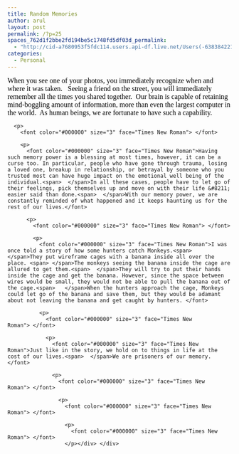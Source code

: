 ```yaml
---
title: Random Memories
author: arul
layout: post
permalink: /?p=25
spaces_762d1f2bbe2fd194be5c1748fd5df03d_permalink:
  - "http://cid-a7680953f5fdc114.users.api-df.live.net/Users(-6383842215583694572)/Blogs('A7680953F5FDC114!113')/Entries('A7680953F5FDC114!490')?authkey=NzXxYOsM*PI%24"
categories:
  - Personal
---
```

<div id="msgcns!A7680953F5FDC114!490" class="bvMsg">
  <div>
    <p>
      <font color="#000000" size="3" face="Times New Roman">When you see one of your photos, you immediately recognize when and where it was taken.<span>   </span>Seeing a friend on the street, you will immediately remember all the times you shared together.<span>  </span>Our brain is capable of retaining mind-boggling amount of information, more than even the largest computer in the world.<span>  </span>As human beings, we are fortunate to have such a capability.</font> 
      
      <p>
        <font color="#000000" size="3" face="Times New Roman"> </font> 
        
        <p>
          <font color="#000000" size="3" face="Times New Roman">Having such memory power is a blessing at most times, however, it can be a curse too. In particular, people who have gone through trauma, losing a loved one, breakup in relationship, or betrayal by someone who you trusted most can have huge impact on the emotional well being of the individual.<span>  </span>In all these cases, people have to let go of their feelings, pick themselves up and move on with their life &#8211; easier said than done.<span>  </span>With our memory power, we are constantly reminded of what happened and it keeps haunting us for the rest of our lives.</font> 
          
          <p>
            <font color="#000000" size="3" face="Times New Roman"> </font> 
            
            <p>
              <font color="#000000" size="3" face="Times New Roman">I was once told a story of how some hunters catch Monkeys.<span>  </span>They put wireframe cages with a banana inside all over the place. <span> </span>The monkeys seeing the banana inside the cage are allured to get them.<span>  </span>They will try to put their hands inside the cage and get the banana. However, since the space between wires would be small, they would not be able to pull the banana out of the cage.<span>   </span>When the hunters approach the cage, Monkeys could let go of the banana and save them, but they would be adamant about not leaving the banana and get caught by hunters. </font> 
              
              <p>
                <font color="#000000" size="3" face="Times New Roman"> </font> 
                
                <p>
                  <font color="#000000" size="3" face="Times New Roman">Just like in the story, we hold on to things in life at the cost of our lives.<span>  </span>We are prisoners of our memory. </font> 
                  
                  <p>
                    <font color="#000000" size="3" face="Times New Roman"> </font> 
                    
                    <p>
                      <font color="#000000" size="3" face="Times New Roman"> </font> 
                      
                      <p>
                        <font color="#000000" size="3" face="Times New Roman"> </font>
                      </p></div> </div>